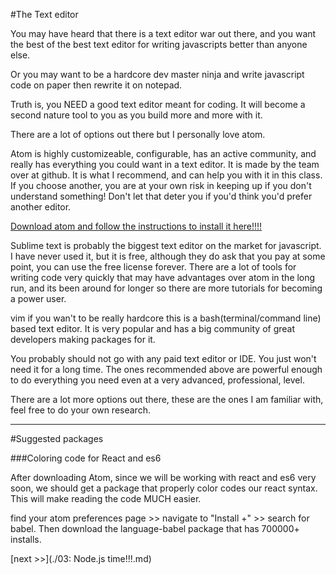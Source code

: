 #The Text editor

You may have heard that there is a text editor war out there, and you want the best of the best text editor for writing javascripts better than anyone else.

Or you may want to be a hardcore dev master ninja and write javascript code on paper then rewrite it on notepad.

Truth is, you NEED a good text editor meant for coding. It will become a second nature tool to you as you build more and more with it.  

There are a lot of options out there but I personally love atom.

Atom is highly customizeable, configurable, has an active community, and really has everything you could want in a text editor. It is made by the team over at github. It is what I recommend, and can help you with it in this class. If you choose another, you are at your own risk in keeping up if you don't understand something! Don't let that deter you if you'd think you'd prefer another editor.

[Download atom and follow the instructions to install it here!!!!](https://atom.io/ "Get Atom text editor")

Sublime text is probably the biggest text editor on the market for javascript. I have never used it, but it is free, although they do ask that you pay at some point, you can use the free license forever. There are a lot of tools for writing code very quickly that may have advantages over atom in the long run, and its been around for longer so there are more tutorials for becoming a power user.

vim if you wan't to be really hardcore this is a bash(terminal/command line) based text editor. It is very popular and has a big community of great developers making packages for it.

You probably should not go with any paid text editor or IDE. You just won't need it for a long time. The ones recommended above are powerful enough to do everything you need even at a very advanced, professional, level.

There are a lot more options out there, these are the ones I am familiar with, feel free to do your own research.

---
#Suggested packages

###Coloring code for React and es6

After downloading Atom, since we will be working with react and es6 very soon, we should get a package that properly color codes our react syntax. This will make reading the code MUCH easier.

find your atom preferences page >> navigate to "Install +" >> search for babel. Then download the language-babel package that has 700000+ installs.


[next >>](./03: Node.js time!!!.md)
